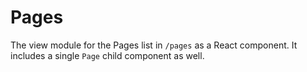 # Pages

The view module for the Pages list in `/pages` as a React component. It includes a single `Page` child component as well.
